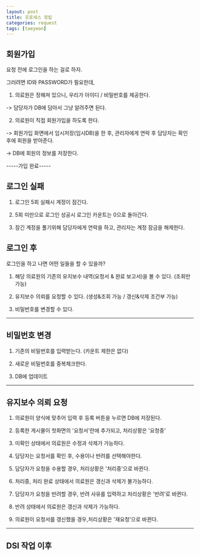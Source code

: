 ```yaml
---
layout: post
title: 프로세스 정립
categories: request
tags: [taeyeon]
---
```


## 회원가입

요청 전에 로그인을 하는 걸로 하자.

그러려면 ID와 PASSWORD가 필요한데, 

1. 의료원은 정해져 있으니, 우리가 아이디 / 비밀번호를 제공한다.

-> 담당자가 DB에 담아서 그냥 알려주면 된다.

2. 의료원이 직접 회원가입을 하도록 한다.

-> 회원가입 화면에서 임시저장(임시DB)을 한 후, 관리자에게 연락 후 담당자는 확인 후에 회원을 받아준다.

-> DB에 회원의 정보를 저장한다.

-----가입 완료-----

## 로그인 실패

1. 로그인 5회 실패시 계정이 잠긴다.

2. 5회 미만으로 로그인 성공시 로그인 카운트는 0으로 돌아간다.  

3. 잠긴 계정을 풀기위해 담당자에게 연락을 하고, 관리자는 계정 잠금을 해제한다.

## 로그인 후

로그인을 하고 나면 어떤 일들을 할 수 있을까?

1. 해당 의료원의 기존의 유지보수 내역(요청서 & 완료 보고서)을 볼 수 있다. (조회만 가능)

2. 유지보수 의뢰를 요청할 수 있다. (생성&조회 가능 / 갱신&삭제 조건부 가능)

3. 비밀번호를 변경할 수 있다.

----- -----

## 비밀번호 변경

1. 기존의 비밀번호를 입력받는다. (카운트 제한은 없다)

2. 새로운 비밀번호를 중복체크한다.

3. DB에 업데이트

----- -----

## 유지보수 의뢰 요청

1. 의료원이 양식에 맞추어 입력 후 등록 버튼을 누르면 DB에 저장된다.

2. 등록한 게시물이 첫화면의 '요청서'란에 추가되고, 처리상황은 '요청중'

3. 미확인 상태에서 의료원은 수정과 삭제가 가능하다.

4. 담당자는 요청서를 확인 후, 수용이나 반려를 선택해야한다.

5. 담당자가 요청을 수용할 경우, 처리상황은 '처리중'으로 바뀐다.

6. 처리중, 처리 완료 상태에서 의료원은 갱신과 삭제가 불가능하다.

7. 담당자가 요청을 반려할 경우, 반려 사유를 입력하고 처리상황은 '반려'로 바뀐다.

8. 반려 상태에서 의료원은 갱신과 삭제가 가능하다.

9. 의료원이 요청서를 갱신했을 경우,처리상황은 '재요청'으로 바뀐다.

----- -----

## DSI 작업 이후





